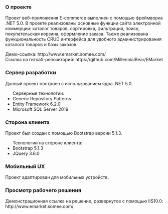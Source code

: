 <h3>О проекте</h3>
<p>Проект веб-приложения E-commerce выполнен с помощью фреймворка .NET 5.0. 
    В проекте реализованы основные функции сайта электронной коммерции: 
    каталог товаров, сортировка, фильтрация, поиск, покупательская корзина, 
    оформление заказа. Также реализована функциональность CRUD интерфейса 
    для удобного администрирования каталога товаров и базы заказов.</p>
    <p>Демо-ссылка: http://www.emarket.somee.com/<br>
        Ссылка на гитхаб-репозиторий: https://github.com/MillennialBear/EMarket</p>
<h3>Сервер разработки</h3>
<p>Данный проект построен с использованием ядра .NET 5.0.</p>
<ul>Серверные технологии:
    <li>Generic Repository Patterns</li> 
    <li>Entity Framework 6.2.0</li>
    <li>Microsoft SQL Server 2019</li>
</ul>
<h3>Сторона клиента</h3>
<p>Проект был создан с помощью Bootstrap версии 5.1.3.</p>
<ul>Технологии на стороне клиента:
    <li>Bootstrap 5.1.3</li>
    <li>JQuery 3.6.0</li>
</ul>
<h3>Мобильный UX</h3>
<p>Проект адаптирован для мобильных устройств.</p>
<h3>Просмотр рабочего решения</h3>
<p>Демонстрационная ссылка на решение, развернутое с помощью IIS10.0: http://www.emarket.somee.com/</p>
